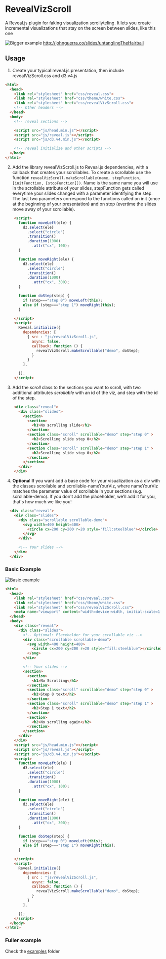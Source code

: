 # RevealVizScroll

A Reveal.js plugin for faking visualization scrollyteling. It lets you create incremental visualizations that stay on the screen between slides, like this one

![Bigger example](gifs/untanglingTheHairball_scrolling.gif)
http://johnguerra.co/slides/untanglingTheHairball

## Usage

1) Create your typical reveal.js presentation, then include revealVizScroll.css and d3.v4.js
```html
<html>
  <head>
    <link rel="stylesheet" href="css/reveal.css">
    <link rel="stylesheet" href="css/theme/white.css">
    <link rel="stylesheet" href="css/revealVizScroll.css">
    <!-- Other headers -->
  </head>
  <body>
    <!-- reveal sections -->

    <script src="js/head.min.js"></script>
    <script src="js/reveal.js"></script>
    <script src="js/d3.v4.min.js"></script>

    <!-- reveal initialize and other scripts -->
  </body>
</html>
```
2) Add the library revealVizScroll.js to Reveal.js dependencies, with a callback that creates your scrollables. To create a scrollable use the function `revealVizScroll.makeScrollable(name, stepFunction, [initFunction, [stopFunction]])`. Name is the same name you will use in the scrollable attribute of your slides, stepFunction gets called everytime your slides changed with a parameter identifying the step. The last two parameters correspond to the functions called on init (once at the beginning of your presentation) and on stop (evertime the slides move away of your scrollable).
```html
    <script>
      function moveLeft(ele) {
        d3.select(ele)
          .select("circle")
          .transition()
          .duration(1000)
            .attr("cx", 100);
      }

      function moveRight(ele) {
        d3.select(ele)
          .select("circle")
          .transition()
          .duration(1000)
            .attr("cx", 300);
      }

      function doStep(step) {
        if (step==="step 0") moveLeft(this);
        else if (step==="step 1") moveRight(this);
      }

    </script>
    <script>
      Reveal.initialize({
        dependencies: [
          { src : "js/revealVizScroll.js",
            async: false,
            callback: function () {
              revealVizScroll.makeScrollable("demo", doStep);
            }
          }
        ],

      });
    </script>
```

3) Add the *scroll* class to the sections you want to scroll, with two additional attributes *scrollable* with an id of the viz, and step with the id of the step.

```html
    <div class="reveal">
      <div class="slides">
        <section>
          <section>
            <h1>No scrolling slide</h1>
          </section>
          <section class="scroll" scrollable="demo" step="step 0" >
            <h2>Scrolling slide step 0</h2>
          </section>
          <section class="scroll" scrollable="demo" step="step 1" >
            <h2>Scrolling slide step 0</h2>
          </section>
        </section>
      </div>
    </div>
```

4) **Optional** If you want add a base code for your visualization as a div with the classes scrollable and scrollable-nameYourViz, where nameYourViz matches the parameter value of scrollable in your sections (e.g. scrollable-demo). If you don't add the placeholder, we'll add it for you, that's how much we like you!

```html
  <div class="reveal">
    <div class="slides">
      <div class="scrollable scrollable-demo">
        <svg width=400 height=400>
          <circle cx=200 cy=200 r=20 style="fill:steelblue"></circle>
        </svg>
      </div>

      <!-- Your slides -->
    </div>
  </div>
```

### Basic Example
![Basic example](gifs/minimal.gif)
```html
<html>
  <head>
    <link rel="stylesheet" href="css/reveal.css">
    <link rel="stylesheet" href="css/theme/white.css">
    <link rel="stylesheet" href="css/revealVizScroll.css">
    <meta name="viewport" content="width=device-width, initial-scale=1.0, maximum-scale=1.0, user-scalable=no, minimal-ui">
  </head>
  <body>
    <div class="reveal">
      <div class="slides">
        <!-- Optional: Placeholder for your scrollable viz -->
        <div class="scrollable scrollable-demo">
          <svg width=400 height=400>
            <circle cx=200 cy=200 r=20 style="fill:steelblue"></circle>
          </svg>
        </div>

        <!-- Your slides -->
        <section>
          <section>
            <h1>No Scrolling</h1>
          </section>
          <section class="scroll" scrollable="demo" step="step 0" >
            <h2>Step 0 text</h2>
          </section>
          <section class="scroll" scrollable="demo" step="step 1" >
            <h2>Step 1 text</h2>
          </section>
          <section>
            <h2>No scrolling again</h2>
          </section>
        </section>
      </div>
    </div>
    <script src="js/head.min.js"></script>
    <script src="js/reveal.js"></script>
    <script src="js/d3.v4.min.js"></script>
    <script>
      function moveLeft(ele) {
        d3.select(ele)
          .select("circle")
          .transition()
          .duration(1000)
            .attr("cx", 100);
      }

      function moveRight(ele) {
        d3.select(ele)
          .select("circle")
          .transition()
          .duration(1000)
            .attr("cx", 300);
      }

      function doStep(step) {
        if (step==="step 0") moveLeft(this);
        else if (step==="step 1") moveRight(this);
      }

    </script>
    <script>
      Reveal.initialize({
        dependencies: [
          { src : "js/revealVizScroll.js",
            async: false,
            callback: function () {
              revealVizScroll.makeScrollable("demo", doStep);
            }
          }
        ],

      });
    </script>
  </body>
</html>
```

### Fuller example

Check the [examples](https://github.com/john-guerra/revealVizScrollyteling/tree/master/examples) folder

